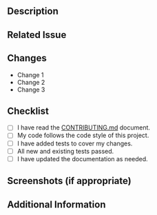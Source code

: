 <!--
    Thank you for submitting a pull request! Please provide the following information.
-->

## Description

<!-- A clear and concise description of what your PR changes and why. -->

## Related Issue

<!-- If your PR is related to an existing issue, please link to it. -->

## Changes

<!-- List the main changes made in this PR. -->

- Change 1
- Change 2
- Change 3

## Checklist

- [ ] I have read the [CONTRIBUTING.md](../CONTRIBUTING.md) document.
- [ ] My code follows the code style of this project.
- [ ] I have added tests to cover my changes.
- [ ] All new and existing tests passed.
- [ ] I have updated the documentation as needed.

## Screenshots (if appropriate)

<!-- Add any screenshots that may be helpful to explain the changes. -->

## Additional Information

<!-- Add any other context or information about the PR here. -->

